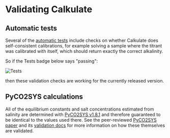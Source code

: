 # Validating Calkulate

## Automatic tests

Several of the [automatic tests](https://github.com/mvdh7/calkulate/tree/main/tests) include checks on whether Calkulate does self-consistent calibrations, for example solving a sample where the titrant was calibrated with itself, which should return exactly the correct alkalinity.

So if the Tests badge below says "passing":

![Tests](https://github.com/mvdh7/calkulate/workflows/Tests/badge.svg)

then these validation checks are working for the currently released version.

## PyCO2SYS calculations

All of the equilibrium constants and salt concentrations estimated from salinity are determined with [PyCO2SYS v1.8.1](https://PyCO2SYS.readthedocs.io/en/latest/) and therefore guaranteed to be identical to the values used there.  See the peer-reviewed [PyCO2SYS paper](https://doi.org/10.5194/gmd-15-15-2022) and its [validation docs](https://pyco2sys.readthedocs.io/en/latest/validate/) for more information on how these themselves are validated.
